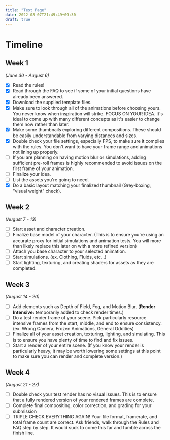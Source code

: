 ```yaml
---
title: "Test Page"
date: 2022-08-07T21:49:49+09:30
draft: true
---
```


# Timeline

## Week 1

_(June 30 - August 6)_

- [x] Read the rules!
- [x] Read through the FAQ to see if some of your initial questions have already been answered.
- [x] Download the supplied template files.
- [x] Make sure to look through all of the animations before choosing yours. You never know when inspiration will strike. FOCUS ON YOUR IDEA. It's ideal to come up with many different concepts as it's easier to change them now rather than later.
- [x] Make some thumbnails exploring different compositions. These should be easily understandable from varying distances and sizes.
- [x] Double check your file settings, especially FPS, to make sure it complies with the rules. You don't want to have your frame range and animations not lining up properly.
- [ ] If you are planning on having motion blur or simulations, adding sufficient pre-roll frames is highly recommended to avoid issues on the first frame of your animation.
- [ ] Finalize your idea.
- [ ] List the assets you're going to need.
- [x] Do a basic layout matching your finalized thumbnail (Grey-boxing, "visual weight" check).

## Week 2

_(August 7 - 13)_

- [ ] Start asset and character creation.
- [ ] Finalize base model of your character. (This is to ensure you're using an accurate proxy for initial simulations and animation tests. You will more than likely replace this later on with a more refined version)
- [ ] Attach you base character to your selected animation.
- [ ] Start simulations. (ex. Clothing, Fluids, etc...)
- [ ] Start lighting, texturing, and creating shaders for assets as they are completed.

## Week 3

_(August 14 - 20)_

- [ ] Add elements such as Depth of Field, Fog, and Motion Blur. (**Render Intensive:** temporarily added to check render times.)
- [ ] Do a test render frame of your scene. Pick particularly resource intensive frames from the start, middle, and end to ensure consistency. (ex. Wrong Camera, Frozen Animations, General Oddities)
- [ ] Finalize all of your asset creation, texturing, lighting, and simulating. This is to ensure you have plenty of time to find and fix issues.
- [ ] Start a render of your entire scene. (If you know your render is particularly heavy, it may be worth lowering some settings at this point to make sure you can render and complete version.)

## Week 4

_(August 21 - 27)_

- [ ] Double check your test render has no visual issues. This is to ensure that a fully rendered version of your rendered frames are complete.
- [ ] Complete final compositing, color correction, and grading for your submission
- [ ] TRIPLE CHECK EVERYTHING AGAIN! Your file format, framerate, and total frame count are correct. Ask friends, walk through the Rules and FAQ step by step. It would suck to come this far and fumble across the finish line.
